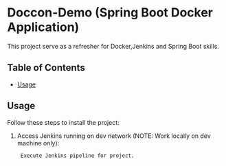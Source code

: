 # Doccon-Demo (Spring Boot Docker Application)

This project serve as a refresher for Docker,Jenkins and Spring Boot skills.

## Table of Contents
- [Usage](#usage)


## Usage

Follow these steps to install the project:

1. Access Jenkins running on dev network (NOTE: Work locally on dev machine only):
    ```bash
     Execute Jenkins pipeline for project.
    ```

